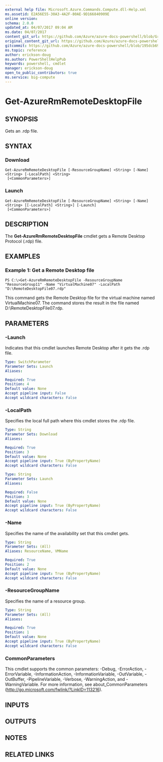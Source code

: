 ```yaml
---
external help file: Microsoft.Azure.Commands.Compute.dll-Help.xml
ms.assetid: E2A56E55-30A3-4A2F-80AE-9D166840909E
online version:
schema: 2.0.0
updated_at: 04/07/2017 09:04 AM
ms.date: 04/07/2017
content_git_url: https://github.com/Azure/azure-docs-powershell/blob/Graham71305/azureps-cmdlets-docs/ResourceManager/AzureRM.Compute/v2.9.0/Get-AzureRmRemoteDesktopFile.md
original_content_git_url: https://github.com/Azure/azure-docs-powershell/blob/Graham71305/azureps-cmdlets-docs/ResourceManager/AzureRM.Compute/v2.9.0/Get-AzureRmRemoteDesktopFile.md
gitcommit: https://github.com/Azure/azure-docs-powershell/blob/195dcb690a30a5f2c0ecd5606483862547ef544a
ms.topic: reference
author: erickson-doug
ms.author: PowerShellHelpPub
keywords: powershell, cmdlet
manager: erickson-doug
open_to_public_contributors: true
ms.service: big-compute
---
```


# Get-AzureRmRemoteDesktopFile

## SYNOPSIS
Gets an .rdp file.

## SYNTAX

### Download
```
Get-AzureRmRemoteDesktopFile [-ResourceGroupName] <String> [-Name] <String> [-LocalPath] <String>
 [<CommonParameters>]
```

### Launch
```
Get-AzureRmRemoteDesktopFile [-ResourceGroupName] <String> [-Name] <String> [[-LocalPath] <String>] [-Launch]
 [<CommonParameters>]
```

## DESCRIPTION
The **Get-AzureRmRemoteDesktopFile** cmdlet gets a Remote Desktop Protocol (.rdp) file.

## EXAMPLES

### Example 1: Get a Remote Desktop file
```
PS C:\>Get-AzureRmRemoteDesktopFile -ResourceGroupName "ResourceGroup11" -Name "VirtualMachine07" -LocalPath "D:\RemoteDesktopFile07.rdp"
```

This command gets the Remote Desktop file for the virtual machine named VirtualMachine07.
The command stores the result in the file named D:\RemoteDesktopFile07.rdp.

## PARAMETERS

### -Launch
Indicates that this cmdlet launches Remote Desktop after it gets the .rdp file.

```yaml
Type: SwitchParameter
Parameter Sets: Launch
Aliases: 

Required: True
Position: 4
Default value: None
Accept pipeline input: False
Accept wildcard characters: False
```

### -LocalPath
Specifies the local full path where this cmdlet stores the .rdp file.

```yaml
Type: String
Parameter Sets: Download
Aliases: 

Required: True
Position: 3
Default value: None
Accept pipeline input: True (ByPropertyName)
Accept wildcard characters: False
```

```yaml
Type: String
Parameter Sets: Launch
Aliases: 

Required: False
Position: 3
Default value: None
Accept pipeline input: True (ByPropertyName)
Accept wildcard characters: False
```

### -Name
Specifies the name of the availability set that this cmdlet gets.

```yaml
Type: String
Parameter Sets: (All)
Aliases: ResourceName, VMName

Required: True
Position: 2
Default value: None
Accept pipeline input: True (ByPropertyName)
Accept wildcard characters: False
```

### -ResourceGroupName
Specifies the name of a resource group.

```yaml
Type: String
Parameter Sets: (All)
Aliases: 

Required: True
Position: 1
Default value: None
Accept pipeline input: True (ByPropertyName)
Accept wildcard characters: False
```

### CommonParameters
This cmdlet supports the common parameters: -Debug, -ErrorAction, -ErrorVariable, -InformationAction, -InformationVariable, -OutVariable, -OutBuffer, -PipelineVariable, -Verbose, -WarningAction, and -WarningVariable. For more information, see about_CommonParameters (http://go.microsoft.com/fwlink/?LinkID=113216).

## INPUTS

## OUTPUTS

## NOTES

## RELATED LINKS

